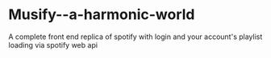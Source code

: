 # Musify--a-harmonic-world
A complete front end replica of spotify with login and your account's playlist loading via spotify web api

